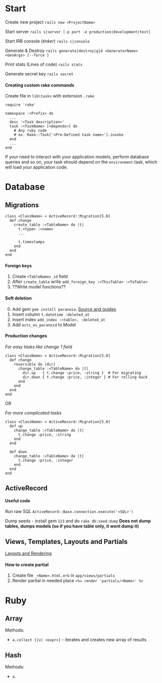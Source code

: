 # Start
Create new project
```rails new <ProjectName>```

Start server 
```rails s|server [-p port -e production|development|test]```

Start IRB console (*tinker*)
```rails c|console```

Generate & Destroy
```rails generate|destroy|g|d <GeneratorName> <GenArgs> [--force ]```

Print stats (Lines of code)
```rails stats```

Generate secret key
```rails secret```

#### Creating custom rake commands
Create file in ```lib\tasks``` with extension ```.rake```
```
require 'rake'
 
namespace :<Prefix> do
  ...
  desc '<Task description>'
  task :<TaskName> [<depends>] do
    # Any ruby code
    # ex. Rake::Task['<Pre-Defined task name>'].invoke
  end
  ...
end

```
If your need to interact with your application models, perform database queries and so on, your task should depend on the ```environment``` task, which will load your application code.

# Database
## Migrations
    class <ClassName> < ActiveRecord::Migration[5.0]
      def change
        create_table :<TableName> do |t|
          t.<type> :<name>
          ...
          
          t.timestamps
        end
      end
    end
    
#### Foreign keys
1. Create `<TableName>_id` field
2. After `create_table` write `add_foreign_key :<ThisTable> :<ToTable>`
3. ??Write model functions??
 
#### Soft deletion
0. Add gem `gem install paranoia`. [Source and guides](https://github.com/rubysherpas/paranoia)
1. Insert column `t.datetime :deleted_at`
2. Insert index `add_index :<table>, :deleted_at`
2. Add `acts_as_paranoid` to Model
 
#### Production changes
*For easy tasks like change 1 field*
```
class <ClassName> < ActiveRecord::Migration[5.0]
  def change
    reversible do |dir|
      change_table :<TableName> do |t|
        dir.up   { t.change :price, :string }  # For migrating
        dir.down { t.change :price, :integer } # For rolling back
      end
    end
  end
end  
```
OR

*For more complicated tasks*
```
class <ClassName> < ActiveRecord::Migration[5.0]
  def up
    change_table :<TableName> do |t|
      t.change :price, :string
    end
  end
 
  def down
    change_table :<TableName> do |t|
      t.change :price, :integer
    end
  end
end
```

## ActiveRecord
#### Useful code
Run raw SQL `ActiveRecord::Base.connection.execute('<SQL>')`

Dump seeds - install gem `123` and do `rake db:seed:dump`
**Does not dump tables, dumps models (so if you have table only, it wont dump it)**


## Views, Templates, Layouts and Partials
[Layouts and Rendering](http://guides.rubyonrails.org/layouts_and_rendering.html)

#### How to create partial
1. Create file `_<Name>.html.erb` in `app/views/partials`
2. Render partial in needed place `<%= render 'partials/<Name>' %>`

# Ruby
## Array
Methods:
* `a.collect {|v| <expr>}` - iterates and creates new array of results

## Hash
Methods:
* `a.`